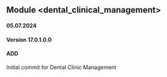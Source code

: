 ## Module <dental_clinical_management>

#### 05.07.2024
#### Version 17.0.1.0.0
#### ADD
Initial commit for Dental Clinic Management
